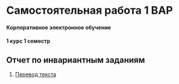 # Самостоятельная работа 1 ВАР

#### Корпоративное электронное обучение
#### 1 курс 1 семестр


## Отчет по инвариантным заданиям

1) [Перевод текста](https://github.com/Kseniaveh/web-portfolio-tasks/blob/main/%D0%98%D0%9D%D0%92%D0%90%D0%A0%201%2C2%20%D0%92%D0%B5%D1%85%D0%BE%D0%B2%D0%B0.pdf)  






